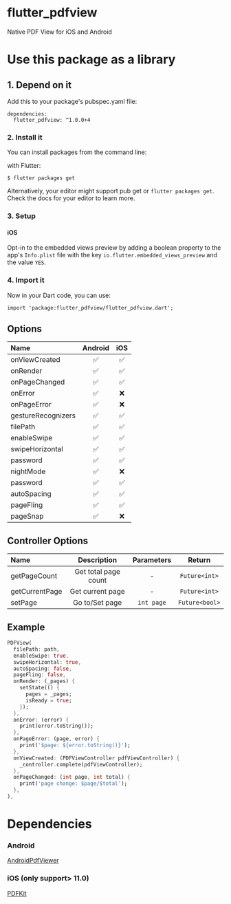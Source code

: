 # flutter_pdfview

Native PDF View for iOS and Android

# Use this package as a library

## 1. Depend on it

Add this to your package's pubspec.yaml file:

```
dependencies:
  flutter_pdfview: ^1.0.0+4
```


### 2. Install it

You can install packages from the command line:

with Flutter:

```
$ flutter packages get
```

Alternatively, your editor might support pub get or ```flutter packages get```. Check the docs for your editor to learn more.

### 3. Setup

#### iOS
Opt-in to the embedded views preview by adding a boolean property to the app's `Info.plist` file
with the key `io.flutter.embedded_views_preview` and the value `YES`.


### 4. Import it

Now in your Dart code, you can use:

```
import 'package:flutter_pdfview/flutter_pdfview.dart';
```

## Options

| Name                    | Android  | iOS  |
| :---------------------- | :------: | :--: |
| onViewCreated           |    ✅    |  ✅ |
| onRender                |    ✅    |  ✅ |
| onPageChanged           |    ✅    |  ✅ |
| onError                 |    ✅    |  ❌ |
| onPageError             |    ✅    |  ❌ |
| gestureRecognizers      |    ✅    |  ✅ |
| filePath                |    ✅    |  ✅ |
| enableSwipe             |    ✅    |  ✅ |
| swipeHorizontal         |    ✅    |  ✅ |
| password                |    ✅    |  ✅ |
| nightMode               |    ✅    |  ❌ |
| password                |    ✅    |  ✅ |
| autoSpacing             |    ✅    |  ✅ |
| pageFling               |    ✅    |  ✅ |
| pageSnap                |    ✅    |  ❌ |

## Controller Options

| Name                    |    Description       | Parameters | Return         |
| :---------------------- | :------------------: | :--------: |:-------------: |
| getPageCount            | Get total page count | -          | `Future<int>`  |
| getCurrentPage          | Get current page     | -          | `Future<int>`  |
| setPage                 | Go to/Set page       | `int page` | `Future<bool>` |

## Example

```dart
PDFView(
  filePath: path,
  enableSwipe: true,
  swipeHorizontal: true,
  autoSpacing: false,
  pageFling: false,
  onRender: (_pages) {
    setState(() {
      pages = _pages;
      isReady = true;
    });
  },
  onError: (error) {
    print(error.toString());
  },
  onPageError: (page, error) {
    print('$page: ${error.toString()}');
  },
  onViewCreated: (PDFViewController pdfViewController) {
    _controller.complete(pdfViewController);
  },
  onPageChanged: (int page, int total) {
    print('page change: $page/$total');
  },
),
```

# Dependencies
### Android
[AndroidPdfViewer](https://github.com/barteksc/AndroidPdfViewer)
### iOS (only support> 11.0)
[PDFKit](https://developer.apple.com/documentation/pdfkit)